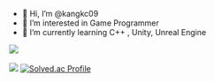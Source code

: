 - 👋 Hi, I’m @kangkc09
- 👀 I’m interested in Game Programmer
- 🌱 I’m currently learning C++ , Unity, Unreal Engine

<!---
kangkc09/kangkc09 is a ✨ special ✨ repository because its `README.md` (this file) appears on your GitHub profile.
You can click the Preview link to take a look at your changes.
--->
<img src="https://github-readme-stats.vercel.app/api/top-langs/?username=kangkc09&layout=compact"><br><br>
<img src="https://github-readme-stats.vercel.app/api?username=kangkc09&show_icons=true">
[![Solved.ac Profile](http://mazassumnida.wtf/api/v2/generate_badge?boj=kangkc09)](https://solved.ac/kangkc09/)

